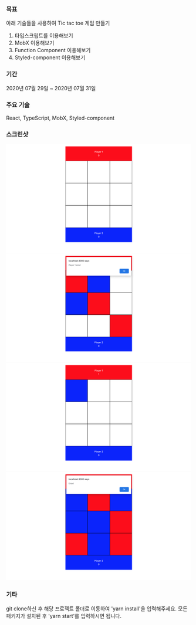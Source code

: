 ### 목표

아래 기술들을 사용하여 Tic tac toe 게임 만들기
1. 타입스크립트를 이용해보기
2. MobX 이용해보기
3. Function Component 이용해보기
4. Styled-component 이용해보기


### 기간

2020년 07월 29일 ~ 2020년 07월 31일


### 주요 기술

React, TypeScript, MobX, Styled-component


### 스크린샷

![01](/screenshots/01-first.png)
![02](/screenshots/02-player1_wins.png)
![03](/screenshots/03-next_turn.png)
![04](/screenshots/04-case_drawn.png)


### 기타

git clone하신 후 해당 프로젝트 폴더로 이동하여 'yarn install'을 입력해주세요. 모든 패키지가 설치된 후 'yarn start'를 입력하시면 됩니다.

